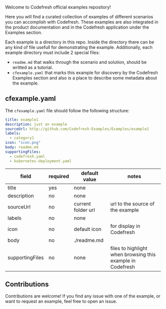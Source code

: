 Welcome to Codefresh official examples repository!

Here you will find a curated collection of examples of different scenarios you can accomplish with Codefresh. These examples are also integrated in the product documentation and in the Codefresh application under the Examples section.

Each example is a directory in this repo. Inside the directory there can be any kind of file usefull for demonstrating the example. Additionally, each example directory must include 2 special files:
- `readme.md` that walks through the scenario and solution, should be writted as a tutorial.
- `cfexample.yaml` that marks this example for discovery by the Codefresh Examples section and also is a place to describe some metadata about the example.

## cfexample.yaml

The `cfexample.yaml` file should follow the following structure:

```yaml
title: example1
description: just an example
sourceUrl: http://github.com/Codefresh-Examples/Examples/example1
labels:
  - category1
icon: "icon.png"
body: readme.md
supportingFiles:
  - codefresh.yaml
  - kubernetes-deployment.yaml
```

|field|required|default value|notes|
|---|---|---|---|
|title|yes|none||
|description|no|none||
|sourceUrl|no|current folder url|url to the source of the example|
|labels|no|none||
|icon|no|default icon|for display in Codefresh|
|body|no|./readme.md||
|supportingFiles|no|none|files to highlight when browsing this example in Codefresh|

## Contributions

Contributions are welcome! If you find any issue with one of the example, or want to request an example, feel free to open an issue.

